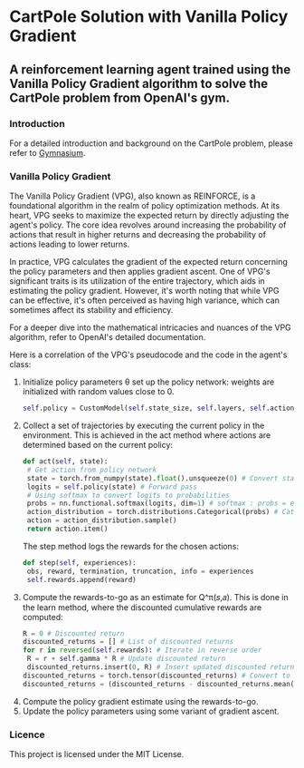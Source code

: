 # CartPole Solution with Vanilla Policy Gradient
## A reinforcement learning agent trained using the Vanilla Policy Gradient algorithm to solve the CartPole problem from OpenAI's gym.
### Introduction
For a detailed introduction and background on the CartPole problem, please refer to [Gymnasium](https://gymnasium.farama.org/environments/classic_control/cart_pole/).
### Vanilla Policy Gradient
The Vanilla Policy Gradient (VPG), also known as REINFORCE, is a foundational algorithm in the realm of policy optimization methods. At its heart, VPG seeks to maximize the expected return by directly adjusting the agent's policy. The core idea revolves around increasing the probability of actions that result in higher returns and decreasing the probability of actions leading to lower returns.

In practice, VPG calculates the gradient of the expected return concerning the policy parameters and then applies gradient ascent. One of VPG's significant traits is its utilization of the entire trajectory, which aids in estimating the policy gradient. However, it's worth noting that while VPG can be effective, it's often perceived as having high variance, which can sometimes affect its stability and efficiency.

For a deeper dive into the mathematical intricacies and nuances of the VPG algorithm, refer to OpenAI's detailed documentation.

Here is a correlation of the VPG's pseudocode and the code in the agent's class:
1. Initialize policy parameters θ
   set up the policy network: weights are initialized with random values close to 0.
   ``` python
   self.policy = CustomModel(self.state_size, self.layers, self.action_size)
   ```
3. Collect a set of trajectories by executing the current policy in the environment. This is achieved in the act method where actions are determined based on the current policy:
   ``` python
   def act(self, state):
    # Get action from policy network
    state = torch.from_numpy(state).float().unsqueeze(0) # Convert state to tensor
    logits = self.policy(state) # Forward pass
    # Using softmax to convert logits to probabilities
    probs = nn.functional.softmax(logits, dim=1) # softmax : probs = exp(logits) / sum(exp(logits))
    action_distribution = torch.distributions.Categorical(probs) # Categorical distribution : https://pytorch.org/docs/stable/distributions.html#torch.distributions.categorical.Categorical
    action = action_distribution.sample()
    return action.item()
   ```
   The step method logs the rewards for the chosen actions:
   ``` python
   def step(self, experiences):
    obs, reward, termination, truncation, info = experiences
    self.rewards.append(reward)
   ```
5. Compute the rewards-to-go as an estimate for Q^π(𝑠,𝑎).
   This is done in the learn method, where the discounted cumulative rewards are computed:
   ``` python
   R = 0 # Discounted return
   discounted_returns = [] # List of discounted returns
   for r in reversed(self.rewards): # Iterate in reverse order
    R = r + self.gamma * R # Update discounted return
    discounted_returns.insert(0, R) # Insert updated discounted return to the front
   discounted_returns = torch.tensor(discounted_returns) # Convert to tensor
   discounted_returns = (discounted_returns - discounted_returns.mean()) / (discounted_returns.std() + 1e-5) # Normalize discounted returns
   ```
7. Compute the policy gradient estimate using the rewards-to-go.
8. Update the policy parameters using some variant of gradient ascent.

### Licence
This project is licensed under the MIT License.
